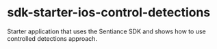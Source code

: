 # sdk-starter-ios-control-detections
Starter application that uses the Sentiance SDK and shows how to use controlled detections approach.

